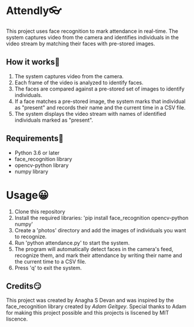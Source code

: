 # Attendly👓

This project uses face recognition to mark attendance in real-time. The system captures video from the camera and identifies individuals in the video stream by matching their faces with pre-stored images.

## How it works🙈

1. The system captures video from the camera.
2. Each frame of the video is analyzed to identify faces.
3. The faces are compared against a pre-stored set of images to identify
   individuals.
4. If a face matches a pre-stored image, the system marks that individual as "present" and records their name and the current time in a CSV file.
5. The system displays the video stream with names of identified individuals marked as "present".

## Requirements🚀
 * Python 3.6 or later
 * face_recognition library
 * opencv-python library
 * numpy library

# Usage😀

1. Clone this repository
2. Install the required libraries: 'pip install face_recognition opencv-python numpy'
3. Create a 'photos' directory and add the images of individuals you want to recognize.
4. Run 'python attendance.py' to start the system.
5. The program will automatically detect faces in the camera's feed, recognize them, and mark their attendance by writing their name and the current time to a CSV file.
6. Press 'q' to exit the system.

## Credits😏

This project was created by Anagha S Devan and was inspired by the face_recognition library created by *Adam Geitgey*. Special thanks to Adam for making this project possible and this projects is liscened by MIT liscence.
